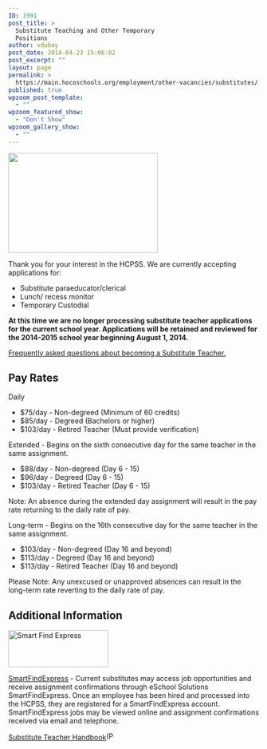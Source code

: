 ```yaml
---
ID: 1991
post_title: >
  Substitute Teaching and Other Temporary
  Positions
author: vdubay
post_date: 2014-04-23 15:06:02
post_excerpt: ""
layout: page
permalink: >
  https://main.hocoschools.org/employment/other-vacancies/substitutes/
published: true
wpzoom_post_template:
  - ""
wpzoom_featured_show:
  - "Don't Show"
wpzoom_gallery_show:
  - ""
---
```

<img class="pict" src="/f/employment/employ_pic10.jpg" width="300" height="200" alt="" />

<p>Thank you for your interest in the HCPSS. We are currently accepting applications for:</p>

<ul>
  <li>Substitute paraeducator/clerical</li>
  <li>Lunch/ recess monitor</li>
  <li>Temporary Custodial</li>
</ul>

<p><strong>At this time we are no longer processing substitute teacher applications for the current school year. Applications will be retained and reviewed for the 2014-2015 school year beginning August 1, 2014.</strong></p>

<p><a href="/employment/other-vacancies/substitutes/frequently-asked-questions/">Frequently asked questions about becoming a Substitute Teacher.</a></p>

<h2>Pay Rates</h2>
<p>Daily</p>
<ul>
  <li>$75/day - Non-degreed (Minimum of 60 credits)</li>
  <li>$85/day - Degreed (Bachelors or higher)</li>
  <li>$103/day - Retired Teacher (Must provide verification)</li>
</ul>

<p>Extended - Begins on the sixth consecutive day for the same teacher in the same assignment.</p>
<ul>
  <li>$88/day - Non-degreed (Day 6 - 15)</li>
  <li>$96/day - Degreed (Day 6 - 15)</li>
  <li>$103/day - Retired Teacher (Day 6 - 15)</li>
</ul>

<p>Note: An absence during the extended day assignment will result in the pay rate returning to the daily rate of pay.</p>

<p>Long-term - Begins on the 16th consecutive day for the same teacher in the same assignment.</p>
<ul>
  <li>$103/day - Non-degreed (Day 16 and beyond)</li>
  <li>$113/day - Degreed (Day 16 and beyond)</li>
  <li>$113/day - Retired Teacher (Day 16 and beyond)</li>
</ul>

<p>Please Note: Any unexcused or unapproved absences can result in the long-term rate reverting to the daily rate of pay.</p>

<h2>Additional Information</h2>

<a href="/employment/other-vacancies/smart-find-express/"><img class="pict" src="/f/employment/smartfind_image.jpg" alt="Smart Find Express" width="200" height="74" border="0" /></a>

<p><a href="substitute_smartfind.shtml">SmartFindExpress</a> - Current substitutes may access job opportunities and receive assignment confirmations through eSchool Solutions SmartFindExpress. Once an employee has been hired and processed into the HCPSS, they are  registered for a SmartFindExpress account. SmartFindExpress jobs may be viewed online and assignment confirmations received via email and telephone.</p>

<p><a href="/f/employment/sub_handbook.pdf">Substitute Teacher Handbook<img src="/f/images/bullet-pdf.gif" border="0" align="bottom" width="16" height="16" alt="(PDF)"></a></p>